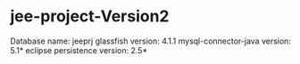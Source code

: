# jee-project-Version2
Database name: jeeprj
glassfish version: 4.1.1
mysql-connector-java version: 5.1*
eclipse persistence version: 2.5*
